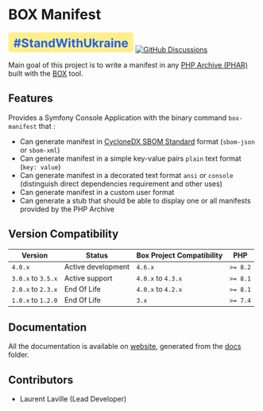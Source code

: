 <!-- markdownlint-disable MD013 MD033 -->
# BOX Manifest

[![StandWithUkraine](https://raw.githubusercontent.com/vshymanskyy/StandWithUkraine/main/badges/StandWithUkraine.svg)](https://github.com/vshymanskyy/StandWithUkraine/blob/main/docs/README.md)
[![GitHub Discussions](https://img.shields.io/github/discussions/llaville/box-manifest)](https://github.com/llaville/box-manifest/discussions)

Main goal of this project is to write a manifest in any [PHP Archive (PHAR)][php-phar] built with the [BOX][box-project] tool.

## Features

Provides a Symfony Console Application with the binary command `box-manifest` that :

- Can generate manifest in [CycloneDX SBOM Standard][cyclonedx] format (`sbom-json` or `sbom-xml`)
- Can generate manifest in a simple key-value pairs `plain` text format (`key: value`)
- Can generate manifest in a decorated text format `ansi` or `console` (distinguish direct dependencies requirement and other uses)
- Can generate manifest in a custom user format
- Can generate a stub that should be able to display one or all manifests provided by the PHP Archive

## Version Compatibility

| Version            | Status             | Box Project Compatibility | PHP      |
|--------------------|--------------------|---------------------------|----------|
| `4.0.x`            | Active development | `4.6.x`                   | `>= 8.2` |
| `3.0.x` to `3.5.x` | Active support     | `4.0.x` to `4.3.x`        | `>= 8.1` |
| `2.0.x` to `2.3.x` | End Of Life        | `4.0.x` to `4.2.x`        | `>= 8.1` |
| `1.0.x` to `1.2.0` | End Of Life        | `3.x`                     | `>= 7.4` |

## Documentation

All the documentation is available on [website][docs-website], generated from the [docs][docs-folder] folder.

## Contributors

- Laurent Laville (Lead Developer)

[php-phar]: https://www.php.net/phar
[box-project]: https://github.com/box-project/box
[cyclonedx]: https://github.com/CycloneDX
[docs-folder]: https://github.com/llaville/box-manifest/tree/4.x/docs
[docs-website]: https://llaville.github.io/box-manifest/4.x
